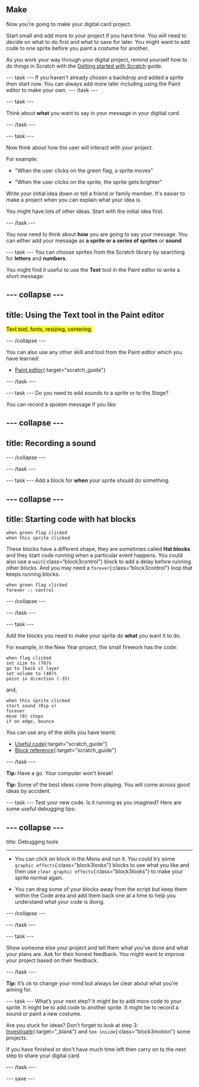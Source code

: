 ## Make
Now you're going to make your digital card project. 

Start small and add more to your project if you have time. You will need to decide on what to do first and what to save for later. You might want to add code to one sprite before you paint a costume for another. 

As you work your way through your digital project, remind yourself how to do things in Scratch with the [Getting started with Scratch](https://learning-admin.raspberrypi.org/en/projects/getting-started-scratch) guide. 

--- task ---
If you haven't already chosen a backdrop and added a sprite then start now. You can always add more later including using the Paint editor to make your own. 
--- /task ---

--- task ---

Think about **what** you want to say in your message in your digitial card.

--- /task ---

--- task ---

Now think about how the user will interact with your project.

For example:
+ "When the user clicks on the green flag, a sprite moves"

+ "When the user clicks on the sprite, the sprite gets brighter"

Write your initial idea down or tell a friend or family member. It's easier to make a project when you can explain what your idea is.

You might have lots of other ideas. Start with the initial idea first.

--- /task ---

You now need to think about **how** you are going to say your message. You can either add your message as **a sprite or a series of sprites** or **sound**.

--- task ---
You can choose sprites from the Scratch library by searching for **letters** and **numbers**.

You might find it useful to use the **Text** tool in the Paint editor to write a short message: 

--- collapse ---
---
title: Using the Text tool in the Paint editor
---

<mark>Text tool, fonts, resizing, centering.</mark>

--- /collapse ---

You can also use any other skill and tool from the Paint editor which you have learned:

+ [Paint editor](https://learning-admin.raspberrypi.org/en/projects/getting-started-scratch/6){:target="scratch_guide"}

--- /task ---

--- task ---
Do you need to add sounds to a sprite or to the Stage?

You can record a spoken message if you like:

--- collapse ---
---
title: Recording a sound
---

--- /collapse ---

--- /task ---

--- task ---
Add a block for **when** your sprite should do something.

--- collapse ---
---
title: Starting code with hat blocks
---

```blocks3
when green flag clicked
when this sprite clicked
```

These blocks have a different shape, they are sometimes called **Hat blocks** and they start code running when a particular event happens.
You could also use a `wait`{:class=“block3control”} block to add a delay before running other blocks.
And you may need a `forever`{:class=“block3control”} loop that keeps running blocks.

```blocks3
when green flag clicked
forever :: control
```
--- /collapse ---

--- /task ---

--- task ---

Add the blocks you need to make your sprite do **what** you want it to do.

For example, in the New Year project, the small firework has the code:

```blocks3
when flag clicked
set size to (70)%
go to [back v] layer
set volume to (40)%
point in direction (-35)
```

and, 

```blocks3
when this sprite clicked
start sound (Rip v)
forever
move (8) steps
if on edge, bounce
```

You can use any of the skills you have learnt:

+ [Useful code](https://learning-admin.raspberrypi.org/en/projects/getting-started-scratch/4){:target="scratch_guide"}
+ [Block reference](https://learning-admin.raspberrypi.org/en/projects/getting-started-scratch/5){:target="scratch_guide"}

--- /task ---

**Tip:** Have a go. Your computer won’t break!

**Tip:** Some of the best ideas come from playing. You will come across good ideas by accident.

--- task ---
Test your new code. Is it running as you imagined? Here are some useful debugging tips:

--- collapse ---
---

title: Debugging tools

---

+ You can click on block in the Menu and run it. You could try some `graphic effects`{:class="block3looks"} blocks to see what you like and then use `clear graphic effects`{:class="block3looks"} to make your sprite normal again.

+ You can drag some of your blocks away from the script but keep them within the Code area and add them back one at a time to help you understand what your code is doing.

--- /collapse ---

--- /task ---

--- task ---

Show someone else your project and tell them what you’ve done and what your plans are. Ask for their honest feedback. You might want to improve your project based on their feedback.

--- /task ---

**Tip:** It’s ok to change your mind but always be clear about what you’re aiming for.

--- task ---
What’s your next step? It might be to add more code to your sprite. It might be to add code to another sprite. It might be to record a sound or paint a new costume. 

Are you stuck for ideas? Don’t forget to look at step 3: [Investigate](https://learning-admin.raspberrypi.org/en/projects/digital-card/2){:target=”_blank”} and `See inside`{:class="block3motion"} some projects.

If you have finished or don't have much time left then carry on to the next step to share your digital card.

--- /task ---

--- save ---
